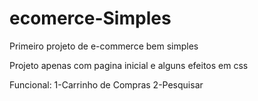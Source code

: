 # ecomerce-Simples
Primeiro projeto de e-commerce bem simples

Projeto apenas com pagina inicial e alguns efeitos em css

Funcional: 
1-Carrinho de Compras
2-Pesquisar
